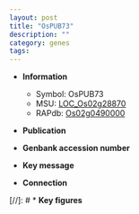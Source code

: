 ```yaml
---
layout: post
title: "OsPUB73"
description: ""
category: genes
tags: 
---
```


* **Information**  
    + Symbol: OsPUB73  
    + MSU: [LOC_Os02g28870](http://rice.uga.edu/cgi-bin/ORF_infopage.cgi?orf=LOC_Os02g28870)  
    + RAPdb: [Os02g0490000](http://rapdb.dna.affrc.go.jp/viewer/gbrowse_details/irgsp1?name=Os02g0490000)  

* **Publication**  

* **Genbank accession number**  

* **Key message**  

* **Connection**  

[//]: # * **Key figures**  



